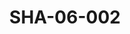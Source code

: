 ---
pid: SHA-06-002
title: SHA-06-002
language: en
collection: Sharhabil Ahmed
original_label: 
rights: Sharhabil Ahmed
location_of_original: Sharhabil Ahmed
photographer_or_studio: 
scanned_from: photograph 7.7 by 9.9
_date: late 1960s
location: Khartoum, Khartoum Cultural Club
description: Stokeley Carmichael visiting with members of "Jazz Club Number 1"
additional_notes: 
permission_display: 'yes'
on_server: 'yes'
on_website: 'yes'
permalink: /photopages/en/SHA-06-002.html
layout: photo-page
---